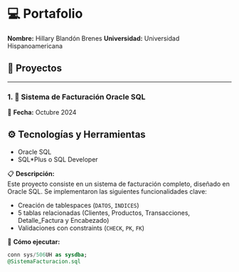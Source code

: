 # 💻 Portafolio 
**Nombre:** Hillary Blandón Brenes
**Universidad:** Universidad Hispanoamericana

## 📂 Proyectos

---

### 1. 🏦 Sistema de Facturación Oracle SQL  

📅 **Fecha:** Octubre 2024 
## ⚙️ Tecnologías y Herramientas
- Oracle SQL
- SQL*Plus o SQL Developer

📋 **Descripción:**  
Este proyecto consiste en un sistema de facturación completo, diseñado en Oracle SQL. Se implementaron las siguientes funcionalidades clave:  
- Creación de tablespaces (`DATOS`, `INDICES`)  
- 5 tablas relacionadas (Clientes, Productos, Transacciones, Detalle_Factura y Encabezado)  
- Validaciones con constraints (`CHECK`, `PK`, `FK`)  

🚀 **Cómo ejecutar:**  
```sql
conn sys/506UH as sysdba;
@SistemaFacturacion.sql
